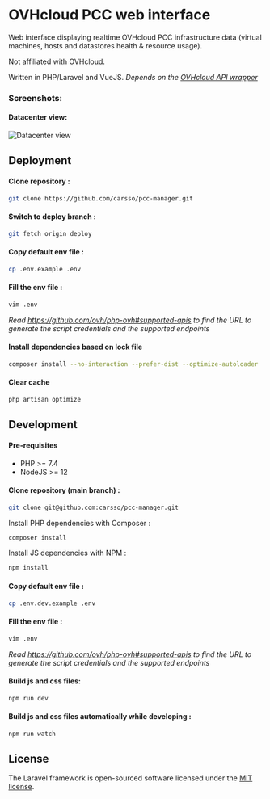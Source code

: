 # OVHcloud PCC web interface

Web interface displaying realtime OVHcloud PCC infrastructure data (virtual machines, hosts and datastores health & resource usage).

Not affiliated with OVHcloud.

Written in PHP/Laravel and VueJS. _Depends on the [OVHcloud API wrapper](https://github.com/ovh/php-ovh)_

### Screenshots:

#### Datacenter view:
![Datacenter view](https://user-images.githubusercontent.com/666182/147897550-666653e9-d7e7-4528-bda9-1a8be3dc6265.png)

## Deployment

#### Clone repository : 
```sh
git clone https://github.com/carsso/pcc-manager.git
```

#### Switch to deploy branch :
```sh
git fetch origin deploy
```

#### Copy default env file :
```sh
cp .env.example .env
```

#### Fill the env file :
```sh
vim .env
```
_Read https://github.com/ovh/php-ovh#supported-apis to find the URL to generate the script credentials and the supported endpoints_

#### Install dependencies based on lock file
```sh
composer install --no-interaction --prefer-dist --optimize-autoloader
```

#### Clear cache
```sh
php artisan optimize
```

## Development

#### Pre-requisites
- PHP >= 7.4
- NodeJS >= 12

#### Clone repository (main branch) : 
```sh
git clone git@github.com:carsso/pcc-manager.git
```

Install PHP dependencies with Composer :
```sh
composer install
```

Install JS dependencies with NPM :
```sh
npm install
```

#### Copy default env file :
```sh
cp .env.dev.example .env
```

#### Fill the env file :
```sh
vim .env
```
_Read https://github.com/ovh/php-ovh#supported-apis to find the URL to generate the script credentials and the supported endpoints_

#### Build js and css files:
```sh
npm run dev
```

#### Build js and css files automatically while developing :
```sh
npm run watch
```

## License

The Laravel framework is open-sourced software licensed under the [MIT license](https://opensource.org/licenses/MIT).